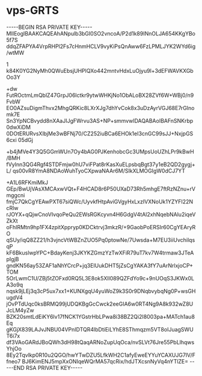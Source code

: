 # vps-GRTS
-----BEGIN RSA PRIVATE KEY-----
MIIEogIBAAKCAQEAhANpulb3bGI0SO2vncoA/P2d1k89INnOLJA654KKgYBo5f7S
ddqZFAPYA4VrpRHPl2Fs7cHnmHCLV9vyKiPsQnAww6FzLPMLJYK2WYd6ig/wtMW

1
k84K0YG2NyMh0QWuEbsjUHPlQXo442mntvHdxLuOjyu9l+3dEFWAVKXGbOo3Y

+dw
FutROctmLmQblZ47GrpJ06lctkr9ytwWHKjNo1ObALoBX28ZVf6W+WBj0/n9FvbW
EO0AZsuDigmThvx2MhgQRKic8LXrXJg7dhYvCok8x3uDzAyrVGJ68E7rGInomk7E
Sn3YpNCBvydd8nXAaJIJgFWrvu3AS+NP+smmvwIDAQABAoIBAFnSNKrbp0dwXiDM
0DOtERURvsXlbjMe3wBFNj70/CZ252iuBCa6EHOk1eI3cnGC99sJJ+NxjpGS6cxi
05dGj

+b4jMVe4Y3Q5GGmWUn7Oy4bAG0PJKenhobcGc3UMpsUoUZhLPr9kBwH/BMH
fVylnn3QG4Rgf4STDFmjw0hU7viFPat8rKasXuELpsbqBgt37y1eB2QD2gygj+L/
qs00vR8YmA8NDAoWuhTyoCXpwaNAAr6M/SIkXLMOGIgW0dCJ7YT

+A1L6RFKmiMkJ
GEp/BwUjVAsXMCAxwVQt+F4HCAD8r6P50UXaD73Rh5mhgE7ftRzNZnu+rVmggcni
fmjC7QkCgYEAwPXT67siQWc/UyvkfHtpAviGVgyHxLxzIVXNoUk1YZYFI22NcRlw
rJOYX+qQjwCnoVIvqoPeQu2EWsRGKcyvn4H6GdgV4tAl2xhNqebNAlu2iqeVZkXt
oFhIRMtn9hp1FX4zpitXppryp0KDCktrvj3mkzR/+9GaobPoERSIr60CgYEAryRO
qSUy/iqQ8ZZ21/h3vjncVtWBZnZUO5Pq0ptowNe/7Uwsda+M7EU3iiUvchilqsqP
kF6BkuslwpYPC+BdayKenj3JKYKZGmzYzTwXFiR79uT7kv7W4trmaw3JTeApIgjB
gndKN56ay53ZAF1aNhYCrcP+jq3EIUukDHT5jZsCgYAKA3fY7uArNrlxjoCP+TOM
5OrLwmC1U/ZBj5tZOFxd0RQ5L3E8ok5Xll089QZFdYo9c+9nUOqS3JKWx0LA3o9q
nqsk9jLEj3q3cP5ux7xx1+KUNXgqU4yuWoZ9k3S0r9DNqbvybqNg0P+wsGHugdV4
jOvPTdUqc0ksBRMQ99jUDQKBgGcCwck2eeGIA6w0RT4Ng9A8k932wZ8UJcLM4yZw
BZK20smtLdEiKY6lv17fNCK1YGstrHbLPwa8i38BZ2Qi2I8003pa+MATch1au8Eq
gKGjX839LAJvJNBU04VPnIDTQR4lbDtiEiLYhE8SThmqzm5VT8oIJuagSWUT6i7x
df3VAoGARdJBoQWh3dH98tQaqARNoZupUqOca/nvSLVt76Jre55PbLlhqwsYhjOo
8Ey2Tqvlkp0R10u2QGO/hwYTwDZU5LfkWH2C1afyEweEYYuYCAXUJG7lV/Ffneo7
BJ6KimENJ5mpXxONIqeWQrMA57qcRix/hdJTXcsnNyVq4nYTlZE=
-----END RSA PRIVATE KEY-----
